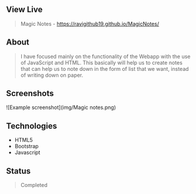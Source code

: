 ## View Live
> Magic Notes - https://ravigithub19.github.io/MagicNotes/

## About
> I have focused mainly on the functionality of the Webapp with the use of JavaScript and HTML. This basically will help us to create notes that can help us to note down in the form of list that we want, instead of writing down on paper.

## Screenshots

![Example screenshot](img/Magic notes.png)<br>

## Technologies
* HTML5
* Bootstrap
* Javascript

## Status
> Completed

